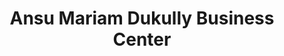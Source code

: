 ---
title: "Ansu Mariam Dukully Business Center"
url: /zwedru/ansu-mariam-dukully-business-center/
shop: Lebensmittel
---
